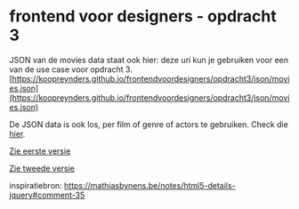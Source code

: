 # frontend voor designers - opdracht 3

JSON van de movies data staat ook hier:
deze uri kun je gebruiken voor een van de use case voor opdracht 3.
[https://koopreynders.github.io/frontendvoordesigners/opdracht3/json/movies.json](https://koopreynders.github.io/frontendvoordesigners/opdracht3/json/movies.json)

De JSON data is ook los, per film of genre of actors te gebruiken. Check die [hier](https://github.com/KoopReynders/frontendvoordesigners/tree/master/opdracht3/json).


[Zie eerste versie](https://veldte.github.io/frontendvoordesigners/opdracht3/XMLHttpv1/)

[Zie tweede versie](https://veldte.github.io/frontendvoordesigners/opdracht3/XMLHttpv2/)

inspiratiebron: https://mathiasbynens.be/notes/html5-details-jquery#comment-35